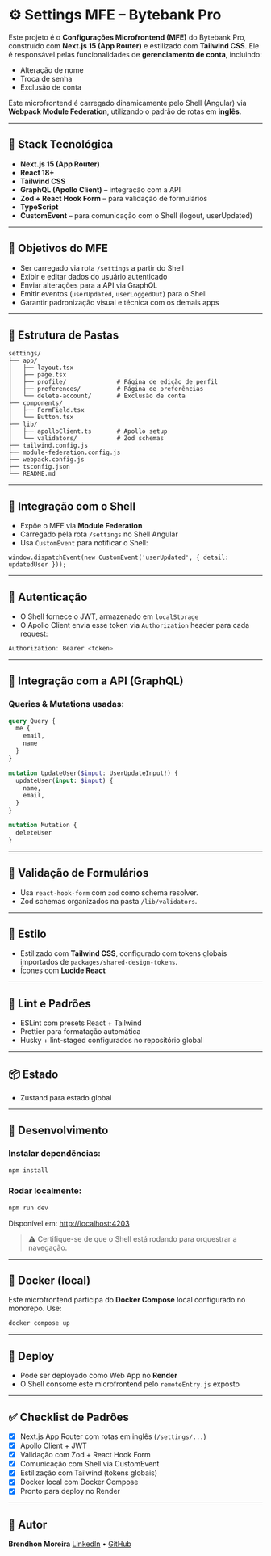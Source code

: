# ⚙️ Settings MFE – Bytebank Pro

Este projeto é o **Configurações Microfrontend (MFE)** do Bytebank Pro, construído com **Next.js 15 (App Router)** e estilizado com **Tailwind CSS**. Ele é responsável pelas funcionalidades de **gerenciamento de conta**, incluindo:

* Alteração de nome
* Troca de senha
* Exclusão de conta

Este microfrontend é carregado dinamicamente pelo Shell (Angular) via **Webpack Module Federation**, utilizando o padrão de rotas em **inglês**.

---

## 🚀 Stack Tecnológica

* **Next.js 15 (App Router)**
* **React 18+**
* **Tailwind CSS**
* **GraphQL (Apollo Client)** – integração com a API
* **Zod + React Hook Form** – para validação de formulários
* **TypeScript**
* **CustomEvent** – para comunicação com o Shell (logout, userUpdated)

---

## 🧩 Objetivos do MFE

* Ser carregado via rota `/settings` a partir do Shell
* Exibir e editar dados do usuário autenticado
* Enviar alterações para a API via GraphQL
* Emitir eventos (`userUpdated`, `userLoggedOut`) para o Shell
* Garantir padronização visual e técnica com os demais apps

---

## 📁 Estrutura de Pastas

```
settings/
├── app/
│   ├── layout.tsx
│   ├── page.tsx
│   ├── profile/              # Página de edição de perfil
│   ├── preferences/          # Página de preferências
│   └── delete-account/       # Exclusão de conta
├── components/
│   ├── FormField.tsx
│   └── Button.tsx
├── lib/
│   ├── apolloClient.ts       # Apollo setup
│   └── validators/           # Zod schemas
├── tailwind.config.js
├── module-federation.config.js
├── webpack.config.js
├── tsconfig.json
└── README.md
```

---

## 🔌 Integração com o Shell

* Expõe o MFE via **Module Federation**
* Carregado pela rota `/settings` no Shell Angular
* Usa `CustomEvent` para notificar o Shell:

```tsx
window.dispatchEvent(new CustomEvent('userUpdated', { detail: updatedUser }));
```

---

## 🔐 Autenticação

* O Shell fornece o JWT, armazenado em `localStorage`
* O Apollo Client envia esse token via `Authorization` header para cada request:

```ts
Authorization: Bearer <token>
```

---

## 📡 Integração com a API (GraphQL)

### Queries & Mutations usadas:

```graphql
query Query {
  me {
    email,
    name
  }
}

mutation UpdateUser($input: UserUpdateInput!) {
  updateUser(input: $input) {
    name,
    email,
  }
}

mutation Mutation {
  deleteUser
}
```

---

## 🧪 Validação de Formulários

* Usa `react-hook-form` com `zod` como schema resolver.
* Zod schemas organizados na pasta `/lib/validators`.

---

## 🎨 Estilo

* Estilizado com **Tailwind CSS**, configurado com tokens globais importados de `packages/shared-design-tokens`.
* Ícones com **Lucide React**

---

## 🧪 Lint e Padrões

* ESLint com presets React + Tailwind
* Prettier para formatação automática
* Husky + lint-staged configurados no repositório global

---

## 📦 Estado

* Zustand para estado global

---

## 🐳 Desenvolvimento

### Instalar dependências:

```bash
npm install
```

### Rodar localmente:

```bash
npm run dev
```

Disponível em: [http://localhost:4203](http://localhost:4203)

> ⚠️ Certifique-se de que o Shell está rodando para orquestrar a navegação.

---

## 🐳 Docker (local)

Este microfrontend participa do **Docker Compose** local configurado no monorepo. Use:

```bash
docker compose up
```

---

## 🚀 Deploy

* Pode ser deployado como Web App no **Render**
* O Shell consome este microfrontend pelo `remoteEntry.js` exposto

---

## ✅ Checklist de Padrões

* [x] Next.js App Router com rotas em inglês (`/settings/...`)
* [x] Apollo Client + JWT
* [x] Validação com Zod + React Hook Form
* [x] Comunicação com Shell via CustomEvent
* [x] Estilização com Tailwind (tokens globais)
* [x] Docker local com Docker Compose
* [x] Pronto para deploy no Render

---

## 👥 Autor

**Brendhon Moreira**
[LinkedIn](https://www.linkedin.com/in/brendhon-moreira) • [GitHub](https://github.com/Brendhon)